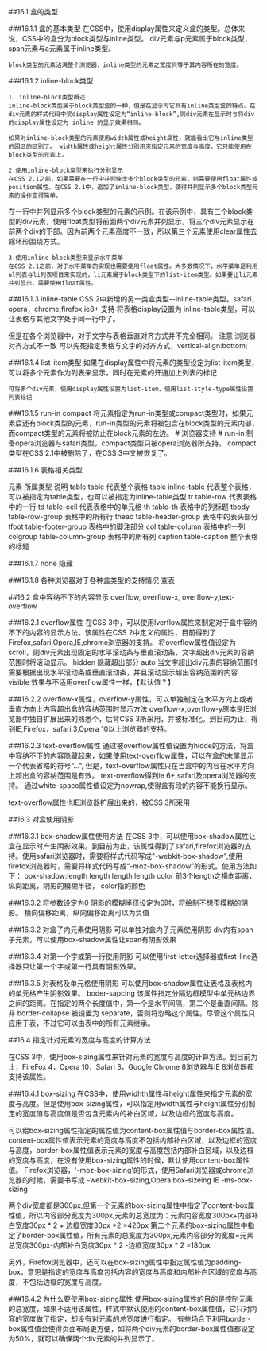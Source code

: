 ##16.1 盒的类型

###16.1.1 盒的基本类型
	在CSS中，使用display属性来定义盒的类型。总体来说，CSS中的盒分为block类型与inline类型。 div元素与p元素属于block类型，span元素与a元素属于inline类型。

	block类型的元素沾满整个浏览器，inline类型的元素之宽度只等于其内容所在的宽度。

###16.1.2 inline-block类型

	1. inline-block类型概述
	inline-block类型属于block类型盒的一种，但是在显示时它具有inline类型盒的特点。在div元素的样式代码中奖display属性设定为“inline-block”,则div元素在显示时与将div的display属性设定为 inline 的显示效果相同。
	
	如果对inline-block类型的元素使用width属性或height属性，就能看出它与inline类型的园区的区别了。 width属性或height属性分别用来指定元素的宽度与高度，它只能使用在block类型的元素上。

	2 使用inline-block类型来执行分别显示
	在CSS 2.1之前，如果需要在一行中并列侠士多个block类型的元素，则需要使用float属性或position属性。在CSS 2.1中，追加了inline-block类型，使得并列显示多个block类型元素的操作变得简单。
在一行中并列显示多个block类型的元素的示例。在该示例中，具有三个block类型的div元素，使用float类型将前面两个div元素并列显示，将三个div元素显示在前两个div的下部。因为前两个元素高度不一致，所以第三个元素使用clear属性去除环形围绕方式。

	3.使用inline-block类型来显示水平菜单
	在CSS 2.1之前，对于水平菜单的实现也需要使用float属性。大多数情况下，水平菜单是利用ul列表与li列表项目来实现的，li元素属于block类型下的list-item类型。如果要让li元素并列显示，需要使用float属性。

###16.1.3 inline-table
 CSS 2中新增的另一类盒类型--inline-table类型。safari，opera，chrome,firefox,ie8+ 支持
将表格display设置为 inline-table类型，可以让表格与其他文字处于同一行中了。

但是在各个浏览器中，对于文字与表格垂直对齐方式并不完全相同。
注意 浏览器对齐方式不一致
可以先死指定表格与文字的对齐方式，vertical-align:bottom;


###16.1.4 list-item类型
  如果在display属性中将元素的类型设定为list-item类型，可以将多个元素作为列表来显示，同时在元素的开通加上列表的标记
	
	可将多个div元素，使用display属性设置为list-item，使用list-style-type属性设置列表标记

###16.1.5 run-in  compact
	将元素指定为run-in类型或compact类型时，如果元素后还有block类型的元素，run-in类型的元素将被包含在block类型的元素内部，而compact类型的元素将被防止在block元素的左边。
	# 浏览器支持 # run-in 制备opera浏览器与safari类型，compact类型只被opera浏览器所支持。 compact类型在CSS 2.1中被删除了，在CSS 3中又被恢复了。


###16.1.6 表格相关类型

元素				所属类型						说明
table			table						代表整个表格
table			inline-table					代表整个表格，可以被指定为table类型，也可以被指定为inline-table类型
tr				table-row					代表表格中的一行
td				table-cell					代表表格中的单元格
th				table-th						表格中的列标题
tbody			table-row-group				表格中的所有行	
thead			table-header-group			表格中的表头部分
tfoot			table-footer-group			表格中的脚注部分
col				table-column					表格中的一列
colgroup		table-column-group			表格中的所有列
caption			table-caption				整个表格的标题


###16.1.7 none
 隐藏

###16.1.8 各种浏览器对于各种盒类型的支持情况
查表

##16.2 盒中容纳不下的内容显示
overflow, overflow-x, overflow-y,text-overflow


###16.2.1 overflow属性
在CSS 3中，可以使用lverflow属性来制定对于盒中容纳不下的内容的显示方法。该属性在CSS 2中定义的属性，目前得到了Firefox,safari,Opera,IE,chrome浏览器的支持。
将overflow属性值设定为scroll，则div元素出现固定的水平滚动条与垂直滚动条，文字超出div元素的容纳范围时将滚动显示。
hidden  隐藏超出部分
auto   当文字超出div元素的容纳范围时需要根据出现水平滚动条或垂直滚动条，并且滚动显示超出容纳范围的内容
visible 效果与不适用overflow属性一样，【默认值？】
	
###16.2.2 
overflow-x属性，overflow-y属性，可以单独制定在水平方向上或者垂直方向上内容超出盒的容纳范围时显示方法
overflow-x,overflow-y原本是IE浏览器中独自扩展出来的熟悉个，后背CSS 3所采用，并被标准化。到目前为止，得到IE,Firefox，safari 3,Opera 10以上浏览器的支持。

###16.2.3 text-overflow属性
通过被overflow属性值设置为hidde的方法，将盒中容纳不下的内容隐藏起来，如果使用text-overflow属性，可以在盒的末尾显示一个代表省略的符号“...", 但是，text-overflow属性只在当盒中的内容在水平方向上超出盒的容纳范围是有效。
text-overflow得到ie 6+,safari及opera浏览器的支持。
通过white-space属性值设定为nowrap,使得盒有段的内容不能换行显示。

text-overflow属性也IE浏览器扩展出来的，被CSS 3所采用

##16.3 对盒使用阴影

###16.3.1 box-shadow属性使用方法
在CSS 3中，可以使用box-shadow属性让盒在显示时产生阴影效果。到目前为止，该属性得到了safari,firefox浏览器的支持。使用safari浏览器时，需要将样式代码写成"-webkit-box-shadow",使用firefox浏览器时，需要将样式代码写成“-moz-box-shadow”的形式。使用方法如下：
box-shadow:length length length length color
	前3个length之横向距离，纵向距离，阴影的模糊半径， color指的颜色

 ###16.3.2 将参数设定为0
阴影的模糊半径设定为0时，将绘制不想歪模糊的阴影。  横向偏移距离，纵向偏移距离可以为负值

###16.3.2 对盒子内元素使用阴影
可以单独对盒内子元素使用阴影
div内有span子元素，可以使用box-shadow属性让span有阴影效果

###16.3.4 对第一个字或第一行使用阴影
可以使用first-letter选择器或first-line选择器只让第一个字或第一行具有阴影效果。

###16.3.5 对表格及单元格使用阴影
可以使用box-shadow属性让表格及表格内的单元格产生阴影效果。
boder-sapcing 该属性指定分隔边框模型中单元格边界之间的距离。在指定的两个长度值中，第一个是水平间隔，第二个是垂直间隔。除非 border-collapse 被设置为 separate，否则将忽略这个属性。尽管这个属性只应用于表，不过它可以由表中的所有元素继承。
 
##16.4 指定针对元素的宽度与高度的计算方法

在CSS 3中，使用box-sizing属性来针对元素的宽度与高度的计算方法。到目前为止，FireFox 4，Opera 10，Safari 3，Google Chrome 8浏览器与IE 8浏览器都支持该属性。

###16.4.1 box-sizing
在CSS中，使用widhth属性与height属性来指定元素的宽度与高度。但是使用box-sizing属性，可以指定用width属性与height属性分别制定的宽度值与高度值是否包含元素内的补白区域，以及边框的宽度与高度。

可以给box-sizing属性指定的属性值为content-box属性值与border-box属性值。content-box属性值表示元素的宽度与高度不包括内部补白区域，以及边框的宽度与高度，border-box属性值表示元素的宽度与高度包括内部补白区域，以及边框的宽度与高度，在没有使用box-sizing属性的时候，默认使用content-box属性值。
Firefox浏览器，'-moz-box-sizing'的形式，使用Safari浏览器或chrome浏览器的时候，需要书写成 -webkit-box-sizing,Opera box-sizeing
IE -ms-box-sizing

两个div宽度都是300px,但第一个元素的box-sizing属性中指定了content-box属性值，所以内容部分宽度为300px,元素的总宽度为：元素内容宽度300px+内部补白宽度30px * 2 + 边框宽度30px *2 =420px
第二个元素的box-sizing属性中指定了border-box属性值，所有元素的总宽度为300px,元素内容部分的宽度=元素总宽度300px-内部补白宽度30px * 2 -边框宽度30px * 2 =180px

另外，Firefox浏览器中，还可以在box-sizing属性中指定属性值为padding-box，意思是指定的宽度与高度包括内容的宽度与高度和内部补白区域的宽度与高度，不包括边框的宽度与高度。


###16.4.2 为什么要使用box-sizing属性
使用box-sizing属性的目的是控制元素的总宽度，如果不适用该属性，样式中默认使用的content-box属性值，它只对内容的宽度做了指定，却没有对元素的总宽度进行指定。 有些场合下利用border-box属性值会使得页面布局更方便，如将两个div元素的border-box属性值都设定为50%，就可以确保两个div元素的并列显示了。
